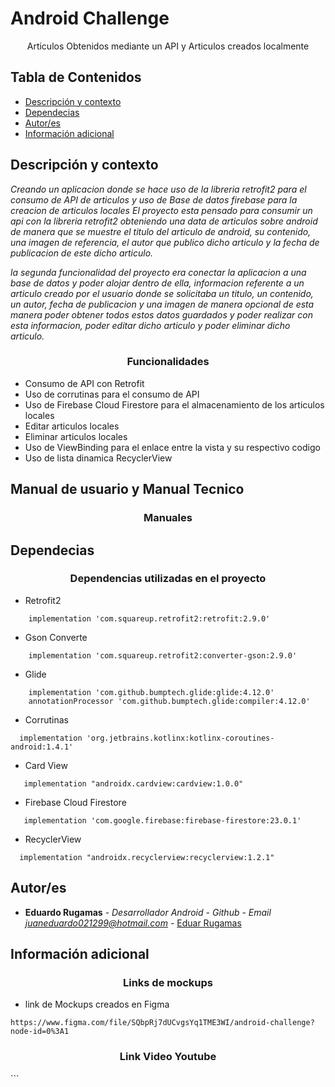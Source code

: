 # Android Challenge
<p align="center">Articulos Obtenidos mediante un API y Articulos creados localmente</p>

## Tabla de Contenidos
- [Descripción y contexto](#descripción-y-contexto)
- [Dependecias](#dependencias)
- [Autor/es](#autores)
- [Información adicional](#información-adicional)


## Descripción y contexto

_Creando un aplicacion donde se hace uso de la libreria retrofit2 para el consumo de API de articulos y uso de Base de datos firebase para la creacion de articulos locales_
_El proyecto esta pensado para consumir un api con la libreria retrofit2 obteniendo una data de articulos sobre android de manera que se muestre el titulo del
articulo de android, su contenido, una imagen de referencia, el autor que publico dicho articulo y la fecha de publicacion de este dicho articulo._

_la segunda funcionalidad del proyecto era conectar la aplicacion a una base de datos y poder alojar dentro de ella, informacion referente a un articulo creado por el usuario donde se solicitaba un titulo, un contenido, un autor, fecha de publicacion y una imagen de manera opcional de esta manera poder obtener todos estos datos guardados y poder realizar con esta informacion, poder editar dicho articulo y poder eliminar dicho articulo._
<h3 align="center">Funcionalidades</h3>

- Consumo de API con Retrofit
- Uso de corrutinas para el consumo de API
- Uso de Firebase Cloud Firestore para el almacenamiento de los articulos locales
- Editar articulos locales
- Eliminar articulos locales
- Uso de ViewBinding para el enlace entre la vista y su respectivo codigo
- Uso de lista dinamica RecyclerView


## Manual de usuario y Manual Tecnico
<h3 align="center" >Manuales</h3>

## Dependecias

<h3 align="center" >Dependencias utilizadas en el proyecto</h3>

- Retrofit2

```
    implementation 'com.squareup.retrofit2:retrofit:2.9.0'
```
- Gson Converte

```
    implementation 'com.squareup.retrofit2:converter-gson:2.9.0'
```
- Glide

```
    implementation 'com.github.bumptech.glide:glide:4.12.0'
    annotationProcessor 'com.github.bumptech.glide:compiler:4.12.0'
```
- Corrutinas 

```
  implementation 'org.jetbrains.kotlinx:kotlinx-coroutines-android:1.4.1'
```
- Card View

```
   implementation "androidx.cardview:cardview:1.0.0"
```
- Firebase Cloud Firestore

```
   implementation 'com.google.firebase:firebase-firestore:23.0.1'
```
- RecyclerView

```
  implementation "androidx.recyclerview:recyclerview:1.2.1"
```

## Autor/es

* **Eduardo Rugamas** - *Desarrollador Android* - *Github* - *Email juaneduardo021299@hotmail.com* - [Eduar Rugamas](https://github.com/EduarRugamas)

## Información adicional

<h3 align="center" >Links de mockups</h3>

- link de Mockups creados en Figma
```
https://www.figma.com/file/SQbpRj7dUCvgsYq1TME3WI/android-challenge?node-id=0%3A1
```
<h3 align="center">Link Video Youtube</h3>
```

```

